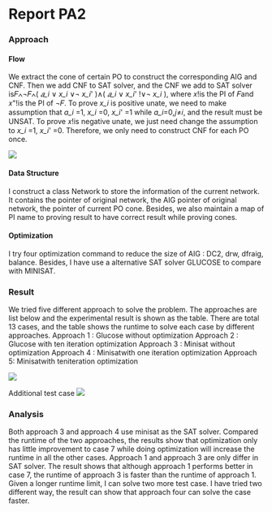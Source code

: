 # Report PA2

### Approach
#### Flow
We extract the cone of certain PO to construct the corresponding AIG and CNF. Then we add CNF to SAT solver, and the CNF we add to SAT solver is𝐹∧¬𝐹∧( _𝑎_i_ ∨ _x_i_ ∨¬ _x_i_' )∧( _𝑎_i_ ∨ _x_i_' !∨¬ _x_i_ ), where 𝑥!is the PI of 𝐹and 𝑥"!is the PI of ¬𝐹. To prove _x_i_ is positive unate, we need to make assumption that _a_i_ =1, _x_i_ =0, _x_i_' =1 while _a_i_=0,𝑗≠𝑖, and the result must be UNSAT. To prove 𝑥!is negative unate, we just need change the assumption to _x_i_ =1, _x_i_' =0. Therefore, we only need to construct CNF for each PO once.

![](https://i.imgur.com/0GcQUuR.png)



#### Data Structure
I construct a class Network to store the information of the current network. It contains the pointer of original network, the AIG pointer of original network, the pointer of current PO cone.
Besides, we also maintain a map of PI name to proving result to have correct result while proving cones.

#### Optimization
I try four optimization command to reduce the size of AIG : DC2, drw, dfraig, balance.
Besides, I have use a alternative SAT solver GLUCOSE to compare with MINISAT.

### Result

We tried five different approach to solve the problem. The approaches are list 
below and the experimental result is shown as the table. There are total 13 cases, and the table shows the runtime to solve each case by different approaches.
Approach 1 : Glucose without optimization
Approach 2 : Glucose with ten iteration optimization
Approach 3 : Minisat without optimization
Approach 4 : Minisatwith one iteration optimization
Approach 5: Minisatwith teniteration optimization

![](https://i.imgur.com/81l9E1i.png)


Additional test case
![](https://i.imgur.com/v2asdNW.png)


### Analysis
Both approach 3 and approach 4 use minisat as the SAT solver. Compared the 
runtime of the two approaches, the results show that optimization only has little improvement to case 7 while doing optimization will increase the runtime in all the other cases. 
Approach 1 and approach 3 are only differ in SAT solver. The result shows that although approach 1 performs better in case 7, the runtime of approach 3 is faster than the runtime of approach 1.
Given a longer runtime limit, I can solve two more test case. I have tried two different way, the result can show that approach four can solve the case faster.